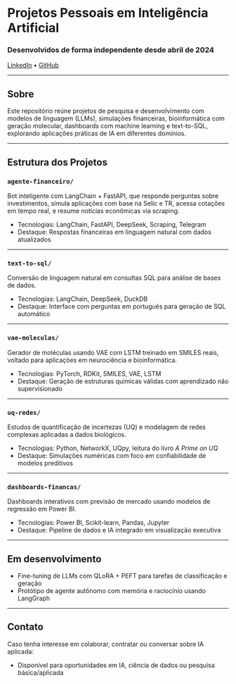 # Projetos Pessoais em Inteligência Artificial  
### Desenvolvidos de forma independente desde abril de 2024  
[LinkedIn](https://www.linkedin.com/in/walter-augusto-jr-76425623/) • [GitHub](https://github.com/walterjrbr)

---

## Sobre
Este repositório reúne projetos de pesquisa e desenvolvimento com modelos de linguagem (LLMs), simulações financeiras, bioinformática com geração molecular, dashboards com machine learning e text-to-SQL, explorando aplicações práticas de IA em diferentes domínios.

---

## Estrutura dos Projetos

### `agente-financeiro/`
Bot inteligente com LangChain + FastAPI, que responde perguntas sobre investimentos, simula aplicações com base na Selic e TR, acessa cotações em tempo real, e resume notícias econômicas via scraping.

- Tecnologias: LangChain, FastAPI, DeepSeek, Scraping, Telegram
- Destaque: Respostas financeiras em linguagem natural com dados atualizados

---

### `text-to-sql/`
Conversão de linguagem natural em consultas SQL para análise de bases de dados.

- Tecnologias: LangChain, DeepSeek, DuckDB
- Destaque: Interface com perguntas em português para geração de SQL automático

---

### `vae-moleculas/`
Gerador de moléculas usando VAE com LSTM treinado em SMILES reais, voltado para aplicações em neurociência e bioinformática.

- Tecnologias: PyTorch, RDKit, SMILES, VAE, LSTM
- Destaque: Geração de estruturas químicas válidas com aprendizado não supervisionado

---

### `uq-redes/`
Estudos de quantificação de incertezas (UQ) e modelagem de redes complexas aplicadas a dados biológicos.

- Tecnologias: Python, NetworkX, UQpy, leitura do livro *A Prime on UQ*
- Destaque: Simulações numéricas com foco em confiabilidade de modelos preditivos

---

### `dashboards-financas/`
Dashboards interativos com previsão de mercado usando modelos de regressão em Power BI.

- Tecnologias: Power BI, Scikit-learn, Pandas, Jupyter
- Destaque: Pipeline de dados e IA integrado em visualização executiva

---

## Em desenvolvimento
- Fine-tuning de LLMs com QLoRA + PEFT para tarefas de classificação e geração
- Protótipo de agente autônomo com memória e raciocínio usando LangGraph

---

## Contato
Caso tenha interesse em colaborar, contratar ou conversar sobre IA aplicada:
- Disponível para oportunidades em IA, ciência de dados ou pesquisa básica/aplicada
